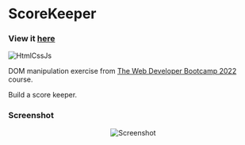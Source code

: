 # ScoreKeeper

### View it [here](https://guillaumeauger85.github.io/ScoreKeeper/)

![HtmlCssJs](https://user-images.githubusercontent.com/49698792/181604011-b6b70d51-9576-4df4-b5a5-42e237339b3f.png)

DOM manipulation exercise from [The Web Developer Bootcamp 2022](https://www.udemy.com/course/the-web-developer-bootcamp/) course.

Build a score keeper.

### Screenshot

<p align="center">
  <img src="https://user-images.githubusercontent.com/49698792/181637485-39062cb6-e17c-4717-8c58-12de8dcacf52.PNG" alt="Screenshot">
</p>



